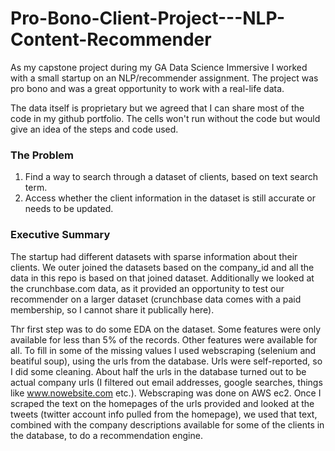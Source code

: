 # Pro-Bono-Client-Project---NLP-Content-Recommender

As my capstone project during my GA Data Science Immersive I worked with a small startup on an NLP/recommender assignment. The project was pro bono and was a great opportunity to work with a real-life data.

The data itself is proprietary but we agreed that I can share most of the code in my github portfolio. The cells won't run without the code but would give an idea of the steps and code used.

### The Problem
1. Find a way to search through a dataset of clients, based on text search term.
2. Access whether the client information in the dataset is still accurate or needs to be updated.

### Executive Summary 

The startup had different datasets with sparse information about their clients. We outer joined the datasets based on the company_id and all the data in this repo is based on that joined dataset. Additionally we looked at the crunchbase.com data, as it provided an opportunity to test our recommender on a larger dataset (crunchbase data comes with a paid membership, so I cannot share it publically here).

Thr first step was to do some EDA on the dataset. Some features were only available for less than 5% of the records. Other features were available for all. 
To fill in some of the missing values I used webscraping (selenium and beatiful soup), using the urls from the database. Urls were self-reported, so I did some cleaning. About half the urls in the database turned out to be actual company urls (I filtered out email addresses, google searches, things like www.nowebsite.com etc.). Webscraping was done on AWS ec2.
Once I scraped the text on the homepages of the urls provided and looked at the tweets (twitter account info pulled from the homepage), we used that text, combined with the company descriptions available for some of the clients in the database, to do a recommendation engine.


